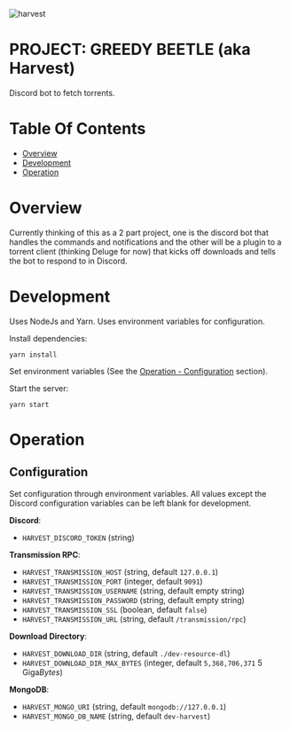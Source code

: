 ![harvest](https://static.wikia.nocookie.net/jjba/images/4/4d/Harvest.png/revision/latest?cb=20150523152239)

# PROJECT: GREEDY BEETLE (aka Harvest)
Discord bot to fetch torrents.

# Table Of Contents
- [Overview](#overview)
- [Development](#development)
- [Operation](#operation)

# Overview
Currently thinking of this as a 2 part project, one is the discord bot that 
handles the commands and notifications and the other will be a plugin to a 
torrent client (thinking Deluge for now) that kicks off downloads and tells the 
bot to respond to in Discord.

# Development
Uses NodeJs and Yarn. Uses environment variables for configuration.

Install dependencies:

```
yarn install
```

Set environment variables (See  the [Operation - Configuration](#configuration)
section).

Start the server:

```
yarn start
```

# Operation
## Configuration
Set configuration through environment variables. All values except the Discord 
configuration variables can be left blank for development.

**Discord**:  

- `HARVEST_DISCORD_TOKEN` (string)

**Transmission RPC**:  

- `HARVEST_TRANSMISSION_HOST` (string, default `127.0.0.1`)
- `HARVEST_TRANSMISSION_PORT` (integer, default `9091`)
- `HARVEST_TRANSMISSION_USERNAME` (string, default empty string)
- `HARVEST_TRANSMISSION_PASSWORD` (string, default empty string)
- `HARVEST_TRANSMISSION_SSL` (boolean, default `false`)
- `HARVEST_TRANSMISSION_URL` (string, default `/transmission/rpc`)

**Download Directory**:  
- `HARVEST_DOWNLOAD_DIR` (string, default `./dev-resource-dl`)
- `HARVEST_DOWNLOAD_DIR_MAX_BYTES` (integer, default `5,368,706,371` 5 Giga*Bytes*)

**MongoDB**:  

- `HARVEST_MONGO_URI` (string, default `mongodb://127.0.0.1`)
- `HARVEST_MONGO_DB_NAME` (string, default `dev-harvest`)
